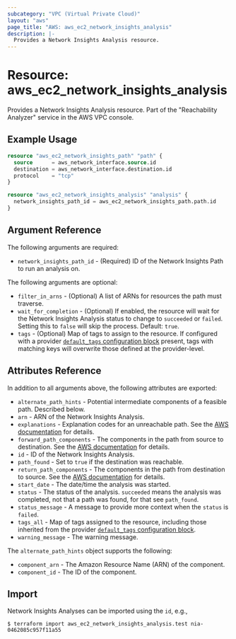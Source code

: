 ```yaml
---
subcategory: "VPC (Virtual Private Cloud)"
layout: "aws"
page_title: "AWS: aws_ec2_network_insights_analysis"
description: |-
  Provides a Network Insights Analysis resource.
---
```


# Resource: aws_ec2_network_insights_analysis

Provides a Network Insights Analysis resource. Part of the "Reachability Analyzer" service in the AWS VPC console.

## Example Usage

```terraform
resource "aws_ec2_network_insights_path" "path" {
  source      = aws_network_interface.source.id
  destination = aws_network_interface.destination.id
  protocol    = "tcp"
}

resource "aws_ec2_network_insights_analysis" "analysis" {
  network_insights_path_id = aws_ec2_network_insights_path.path.id
}
```

## Argument Reference

The following arguments are required:

* `network_insights_path_id` - (Required) ID of the Network Insights Path to run an analysis on.

The following arguments are optional:

* `filter_in_arns` - (Optional) A list of ARNs for resources the path must traverse.
* `wait_for_completion` - (Optional) If enabled, the resource will wait for the Network Insights Analysis status to change to `succeeded` or `failed`. Setting this to `false` will skip the process. Default: `true`.
* `tags` - (Optional) Map of tags to assign to the resource. If configured with a provider [`default_tags` configuration block](/docs/providers/aws/index.html#default_tags-configuration-block) present, tags with matching keys will overwrite those defined at the provider-level.

## Attributes Reference

In addition to all arguments above, the following attributes are exported:

* `alternate_path_hints` - Potential intermediate components of a feasible path. Described below.
* `arn` - ARN of the Network Insights Analysis.
* `explanations` - Explanation codes for an unreachable path. See the [AWS documentation](https://docs.aws.amazon.com/AWSEC2/latest/APIReference/API_Explanation.html) for details.
* `forward_path_components` - The components in the path from source to destination. See the [AWS documentation](https://docs.aws.amazon.com/AWSEC2/latest/APIReference/API_PathComponent.html) for details.
* `id` - ID of the Network Insights Analysis.
* `path_found` - Set to `true` if the destination was reachable.
* `return_path_components` - The components in the path from destination to source. See the [AWS documentation](https://docs.aws.amazon.com/AWSEC2/latest/APIReference/API_PathComponent.html) for details.
* `start_date` - The date/time the analysis was started.
* `status` - The status of the analysis. `succeeded` means the analysis was completed, not that a path was found, for that see `path_found`.
* `status_message` - A message to provide more context when the `status` is `failed`.
* `tags_all` - Map of tags assigned to the resource, including those inherited from the provider [`default_tags` configuration block](/docs/providers/aws/index.html#default_tags-configuration-block).
* `warning_message` - The warning message.

The `alternate_path_hints` object supports the following:

* `component_arn` - The Amazon Resource Name (ARN) of the component.
* `component_id` - The ID of the component.

## Import

Network Insights Analyses can be imported using the `id`, e.g.,

```
$ terraform import aws_ec2_network_insights_analysis.test nia-0462085c957f11a55
```
